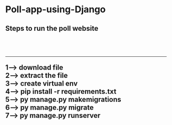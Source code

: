 # Poll-app-using-Django
<h2> Steps to run the poll website<h2><br><hr>
1--> download file <br>
2--> extract the file <br>
3--> create virtual env <br>
4--> pip install -r requirements.txt <br>
5--> py manage.py makemigrations <br>
6--> py manage.py migrate <br>
7--> py manage.py runserver <br>
